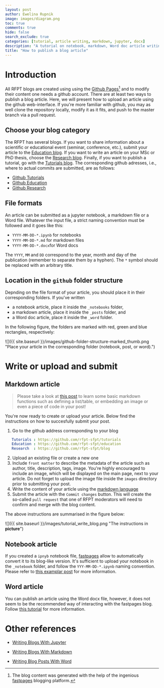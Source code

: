 ```yaml
---
layout: post
author: Ewelina Rupnik
image: images/diagram.png
toc: true
comments: true
hide: false
search_exclude: true
categories: [tutorial, article writing, markdown, jupyter, docx]
description: "A tutorial on notebook, markdown, Word doc article writing"
title: "How to publish a blog article"
---
```

# Introduction
All RFPT blogs are created using using the [Github Pages](https://pages.github.com/)[^1] and to modify their content one needs a github account. There are at least two ways to publish a blog article. Here, we will present how to upload an article using the github web-interface. If you're more familiar with github, you may as well clone the repository locally, modify it as it fits, and push to the master branch via a pull request.

## Choose your blog category

The RFPT has several blogs. If you want to share information about a scientific or educational event (seminar, conference, etc.), submit your article to the [Education blog](https://rfpt-sfpt.github.io/education). If you want to write an article on your MSc or PhD thesis, choose the [Research blog](https://rfpt-sfpt.github.io/blog). Finally, if you want to publish a tutorial, go with the [Tutorials blog](https://rfpt-sfpt.github.io/tutorials). The corresponding github adresses, i.e., where to actual commits are submitted, are as follows:
* [Github Tutorials](https://github.com/rfpt-sfpt/tutorials)
* [Github Education](https://github.com/rfpt-sfpt/education)
* [Github Research](https://github.com/rfpt-sfpt/blog)

## File formats
An article can be submitted as a jupyter notebook, a markdown file or a Word file. Whatever the input file, a strict naming convention must be followed and it goes like this:
- `YYYY-MM-DD-*.ipynb` for notebooks
- `YYYY-MM-DD-*.md` for markdown files 
- `YYYY-MM-DD-*.docx`for Word docs

The `YYYY`, `MM` and `DD` correspond to the year, month and day of the publication (remember to separate them by a hyphen). The `*` symbol should be replaced with an arbitrary title.

## Location in the `github` folder structure

Depnding on the file format of your article, you should place it in their corresponding folders. If you've written 
- a notebook article, place it inside the `_notebooks` folder, 
- a markdown article, place it inside the `_posts` folder, and
- a Word doc article, place it inside the `_word` folder.

In the following figure, the folders are marked with red, green and blue rectangles, respectively:

![]({{ site.baseurl }}/images/github-folder-structure-marked_thumb.png "Place your article in the corresponding folder (notebook, post, or word).")

# Write or upload and submit

## Markdown article
> Please take a look at [this post](https://rfpt-sfpt.github.io/education/markdown/2020/01/14/test-markdown-post.html) to learn some basic markdown functions such as defining a list/table, or embedding an image or even a piece of code in your post! 

You're now ready to create or upload your article. Below find the instructions on how to succesfully submit your post.


1. Go to the github address corresponding to your blog 
```yaml
   Tutorials : https://github.com/rfpt-sfpt/tutorials
   Education : https://github.com/rfpt-sfpt/education
   Research  : https://github.com/rfpt-sfpt/blog
```
2. Upload an existing file or create a new one
3. Include `front matter` to describe the metadata of the article such as author, title, description, tags, image. You're highly encouraged to include an image, which   will be displayed on the main page, next to your article. Do not forget to upload the image file inside the `images` directory prior to submitting your post. 
4. Write the content of your article using the [markdown language](https://guides.github.com/features/mastering-markdown/) 
5. Submit the article with the `Commit changes` button. This will create the so-called `pull request` that one of RFPT moderators will need to confirm and merge with the blog content.

The above instructions are summarised in the figure below:

![]({{ site.baseurl }}/images/tutorial_write_blog.png "The instructions in **picture**")

## Notebook article

If you created a `ipnyb` notebook file, [fastpages](https://github.com/fastai/fastpages) allow to automatically convert it to its blog-like version. It's sufficient to upload your notebook in the `_notebook` folder, and follow the `YYY-MM-DD-*.ipynb` naming convention. Please refer to [this examplar post](https://rfpt-sfpt.github.io/tutorials/jupyter/2020/02/20/test.html) for more information.

## Word article

You can publish an article using the Word docx file, however, it does not seem to be the recommended way of interacting with the fastpages blog. Follow [this tutorial](https://fastpages.fast.ai/2020/01/01/Microsoft-Word-Example-Post.html) for more information.

# Other references

- [Writing Blogs With Jupyter](https://github.com/fastai/fastpages#writing-blog-posts-with-jupyter)

- [Writing Blogs With Markdown](https://github.com/fastai/fastpages#writing-blog-posts-with-markdown) 

- [Writing Blog Posts With Word](https://github.com/fastai/fastpages#writing-blog-posts-with-microsoft-word)

[^1]: The blog content was generated with the help of the ingenious [fastpages](https://github.com/fastai/fastpages) blogging platform.

